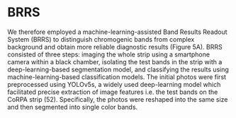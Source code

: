# BRRS

  We therefore employed a machine-learning-assisted Band Results Readout System (BRRS) to distinguish chromogenic bands from complex background and obtain more reliable diagnostic results (Figure 5A). BRRS consisted of three steps: imaging the whole strip using a smartphone camera within a black chamber, isolating the test bands in the strip with a deep-learning-based segmentation model, and classifying the results using machine-learning-based classification models. The initial photos were first preprocessed using YOLOv5s, a widely used deep-learning model which facilitated precise extraction of image features i.e. the test bands on the CoRPA strip (52). Specifically, the photos were reshaped into the same size and then segmented into single color bands.
